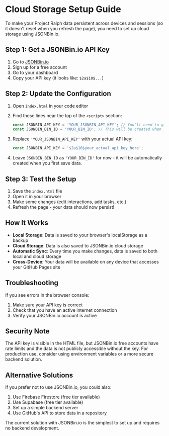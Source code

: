 # Cloud Storage Setup Guide

To make your Project Ralph data persistent across devices and sessions (so it doesn't reset when you refresh the page), you need to set up cloud storage using JSONBin.io.

## Step 1: Get a JSONBin.io API Key

1. Go to [JSONBin.io](https://jsonbin.io/)
2. Sign up for a free account
3. Go to your dashboard
4. Copy your API key (it looks like: `$2a$10$...`)

## Step 2: Update the Configuration

1. Open `index.html` in your code editor
2. Find these lines near the top of the `<script>` section:
   ```javascript
   const JSONBIN_API_KEY = 'YOUR_JSONBIN_API_KEY'; // You'll need to get this from jsonbin.io
   const JSONBIN_BIN_ID = 'YOUR_BIN_ID'; // This will be created when you first save data
   ```

3. Replace `'YOUR_JSONBIN_API_KEY'` with your actual API key:
   ```javascript
   const JSONBIN_API_KEY = '$2a$10$your_actual_api_key_here';
   ```

4. Leave `JSONBIN_BIN_ID` as `'YOUR_BIN_ID'` for now - it will be automatically created when you first save data.

## Step 3: Test the Setup

1. Save the `index.html` file
2. Open it in your browser
3. Make some changes (edit interactions, add tasks, etc.)
4. Refresh the page - your data should now persist!

## How It Works

- **Local Storage**: Data is saved to your browser's localStorage as a backup
- **Cloud Storage**: Data is also saved to JSONBin.io cloud storage
- **Automatic Sync**: Every time you make changes, data is saved to both local and cloud storage
- **Cross-Device**: Your data will be available on any device that accesses your GitHub Pages site

## Troubleshooting

If you see errors in the browser console:
1. Make sure your API key is correct
2. Check that you have an active internet connection
3. Verify your JSONBin.io account is active

## Security Note

The API key is visible in the HTML file, but JSONBin.io free accounts have rate limits and the data is not publicly accessible without the key. For production use, consider using environment variables or a more secure backend solution.

## Alternative Solutions

If you prefer not to use JSONBin.io, you could also:
1. Use Firebase Firestore (free tier available)
2. Use Supabase (free tier available)
3. Set up a simple backend server
4. Use GitHub's API to store data in a repository

The current solution with JSONBin.io is the simplest to set up and requires no backend development. 